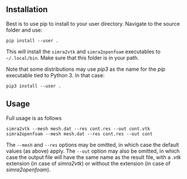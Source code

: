 ## Installation

Best is to use pip to install to your user directory. Navigate to the
source folder and use:

    pip install --user .

This will install the `simra2vtk` and `simra2openfoam` executables to
`~/.local/bin`. Make sure that this folder is in your path.

Note that some distributions may use *pip3* as the name for the *pip*
executable tied to Python 3. In that case:

    pip3 install --user .

## Usage

Full usage is as follows

    simra2vtk --mesh mesh.dat --res cont.res --out cont.vtk
    simra2openfoam --mesh mesh.dat --res cont.res --out cont

The `--mesh` and `--res` options may be omitted, in which case the
default values (as above) apply. The `--out` option may also be
omitted, in which case the output file will have the same name as the
result file, with a *.vtk* extension (in case of *simra2vtk*) or
without the extension (in case of *simra2openfoam*).

